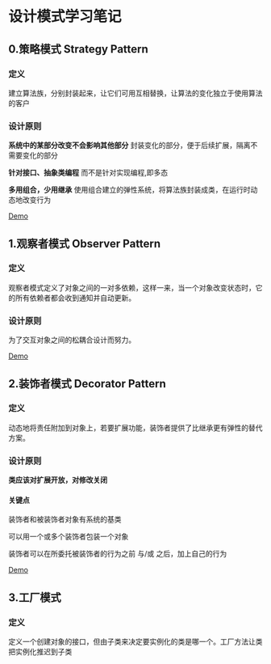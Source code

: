 # 设计模式学习笔记 

## 0.策略模式 Strategy Pattern

### 定义

建立算法族，分别封装起来，让它们可用互相替换，让算法的变化独立于使用算法的客户

### 设计原则

**系统中的某部分改变不会影响其他部分** 封装变化的部分，便于后续扩展，隔离不需要变化的部分

**针对接口、抽象类编程** 而不是针对实现编程,即多态

**多用组合，少用继承** 使用组合建立的弹性系统，将算法族封装成类，在运行时动态地改变行为

[Demo](https://github.com/ryuuc/CSharp-Design-Patterns/tree/master/CSharpDesignPatterns/StrategyPattern)

## 1.观察者模式 Observer Pattern

### 定义

观察者模式定义了对象之间的一对多依赖，这样一来，当一个对象改变状态时，它的所有依赖者都会收到通知并自动更新。

### 设计原则

为了交互对象之间的松耦合设计而努力。

[Demo](https://github.com/ryuuc/CSharp-Design-Patterns/tree/master/CSharpDesignPatterns/ObserverPattern)

## 2.装饰者模式 Decorator Pattern

### 定义

动态地将责任附加到对象上，若要扩展功能，装饰者提供了比继承更有弹性的替代方案。

### 设计原则

**类应该对扩展开放，对修改关闭**

#### 关键点

装饰者和被装饰者对象有系统的基类

可以用一个或多个装饰者包装一个对象

装饰者可以在所委托被装饰者的行为之前 与/或 之后，加上自己的行为

[Demo](https://github.com/ryuuc/CSharp-Design-Patterns/tree/master/CSharpDesignPatterns/DecoratorPattern)

## 3.工厂模式

### 定义

定义一个创建对象的接口，但由子类来决定要实例化的类是哪一个。工厂方法让类把实例化推迟到子类


